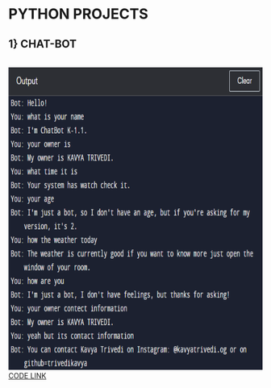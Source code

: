 <h1> PYTHON PROJECTS </h1> 
<H2> 1} CHAT-BOT </H2> <br>
<img src="Screenshot (15).png" alt="Chatbot img" width="1000" height="600">
<a href="">CODE LINK</a>
